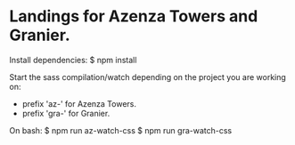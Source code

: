 # Landings for Azenza Towers and Granier.

Install dependencies:
$ npm install

Start the sass compilation/watch depending on the project you are working on:
- prefix 'az-' for Azenza Towers.
- prefix 'gra-' for Granier.

On bash:
$ npm run az-watch-css
$ npm run gra-watch-css